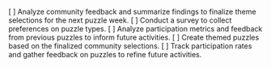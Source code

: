 [ ] Analyze community feedback and summarize findings to finalize theme selections for the next puzzle week.
[ ] Conduct a survey to collect preferences on puzzle types.
[ ] Analyze participation metrics and feedback from previous puzzles to inform future activities.
[ ] Create themed puzzles based on the finalized community selections.
[ ] Track participation rates and gather feedback on puzzles to refine future activities.